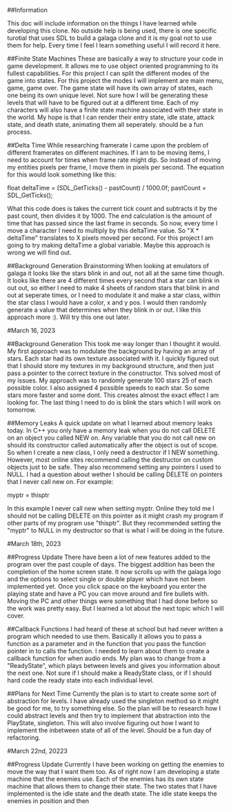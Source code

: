 ##Information

This doc will include information on the things I have learned while developing this clone. No outside help is being used, there is
one specific turotial that uses SDL to build a galaga clone and it is my goal not to use them for help. Every time I feel I learn
something useful I will record it here.

##Finite State Machines
These are basically a way to structure your code in game development. It allows me to use object oriented programming to its fullest
capabilities. For this project I can split the different modes of the game into states. For this project the modes I will implement
are main menu, game, game over. The game state will have its own array of states, each one being its own unique level. Not sure how I
will be generating these levels that will have to be figured out at a different time. Each of my characters will also have a finite
state machine associated with their state in the world. My hope is that I can render their entry state, idle state, attack state, and
death state, animating them all seperately. should be a fun process.

##Delta Time
While researching framerate I came upon the problem of different framerates on different machines. If I am to be moving items, I need
to account for times when frame rate might dip. So instead of moving my entities pixels per frame, I move them in pixels per second.
The equation for this would look something like this:

float deltaTime = (SDL_GetTicks() - pastCount) / 1000.0f;
pastCount = SDL_GetTicks();

What this code does is takes the current tick count and subtracts it by the past count, then divides it by 1000. The end calculation
is the amount of time that has passed since the last frame in seconds. So now, every time I move a character I need to multiply by
this deltaTime value. So "X \* deltaTime" translates to X pixels moved per second. For this project I am going to try making deltaTime
a global variable. Maybe this approach is wrong we will find out.

##Background Generation Brainstorming
When looking at emulators of galaga it looks like the stars blink in and out, not all at the same time though. It looks like there are 4
different times every second that a star can blink in out out, so either I need to make 4 sheets of random stars that blink in and out at
seperate times, or I need to modulate it and make a star class, within the star class I would have a color, x and y pos. I would then 
randomly generate a value that determines when they blink in or out. I like this approach more :). Will try this one out later.

#March 16, 2023

##Background Generation
This took me way longer than I thought it would. My first approach was to modulate the background by having an array of stars. Each star
had its own texture associated with it. I quickly figured out that I should store my textures in my background structure, and then just
pass a pointer to the correct texture in the constructor. This solved most of my issues. My approach was to randomly generate 100 stars
25 of each possible color. I also assigned 4 possible speeds to each star. So some stars more faster and some dont. This creates almost
the exact effect I am looking for. The last thing I need to do is blink the stars which I will work on tomorrow.

##Memory Leaks
A quick update on what I learned about memory leaks today. In C++ you only have a memory leak when you do not call DELETE on an object you
called NEW on. Any variable that you do not call new on should its constructor called automatically after the object is out of scope. So 
when I create a new class, I only need a destructor if I NEW something. However, most online sites recommend calling the destructor on 
custom objects just to be safe. They also recommend setting any pointers I used to NULL. I had a question about wether I should be calling
DELETE on pointers that I never call new on. For example:

myptr = thisptr

In this example I never call new when setting myptr. Online they told me I should not be calling DELETE on this pointer as it might crash
my program if other parts of my program use "thisptr". But they recommended setting the "myptr" to NULL in my destructor so that is what I
will be doing in the future.

#March 18th, 2023

##Progress Update
There have been a lot of new features added to the program over the past couple of days. The biggest addition has been the completion of 
the home screen state. It now scrolls up with the galaga logo and the options to select single or double player which have not been
implemented yet. Once you click space on the keyboard you enter the playing state and have a PC you can move around and fire bullets with.
Moving the PC and other things were something that I had done before so the work was pretty easy. But I learned a lot about the next topic
which I will cover.

##Callback Functions
I had heard of these at school but had never written a program which needed to use them. Basically it allows you to pass a function as a
parameter and in the function that you pass the function pointer in to calls the function. I needed to learn about them to create a  
callback function for when audio ends. My plan was to change from a "ReadyState", which plays between levels and gives you information 
about the next one. Not sure if I should make a ReadyState class, or if I should hard code the ready state into each individual level.

##Plans for Next Time
Currently the plan is to start to create some sort of abstraction for levels. I have already used the singleton method so it might be good 
for me, to try something else. So the plan will be to research how I could abstract levels and then try to implement that abstraction into 
the PlayState, singleton. This will also involve figuring out how I want to implement the inbetween state of all of the level. Should be a 
fun day of refactoring.

#March 22nd, 20223

##Progress Update
Currently I have been working on getting the enemies to move the way that I want them too. As of right now I am developing a state machine 
that the enemies use. Each of the enemies has its own state machine that allows them to change their state. The two states that I have 
implemented is the idle state and the death state. The idle state keeps the enemies in position and then 




